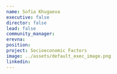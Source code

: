 ```yaml
---
name: Sofia Khugaeva
executive: false
director: false
lead: false
community_manager:   
erevna:
position:  
project: Socioeconomic Factors
image: ../assets/default_exec_image.png
linkedin: 
---
```

